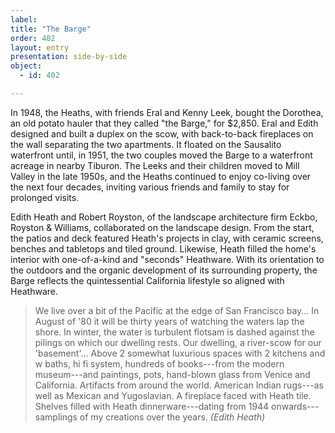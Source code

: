 ```yaml
---
label: 
title: "The Barge"
order: 402
layout: entry
presentation: side-by-side
object:
  - id: 402

---
```

In 1948, the Heaths, with friends Eral and Kenny Leek, bought the Dorothea, an old potato hauler that they called "the Barge," for $2,850. Eral and Edith designed and built a duplex on the scow, with back-to-back fireplaces on the wall separating the two apartments. It floated on the Sausalito waterfront until, in 1951, the two couples moved the Barge to a waterfront acreage in nearby Tiburon. The Leeks and their children moved to Mill Valley in the late 1950s, and the Heaths continued to enjoy co-living over the next four decades, inviting various friends and family to stay for prolonged visits.

Edith Heath and Robert Royston, of the landscape architecture firm Eckbo, Royston & Williams, collaborated on the landscape design. From the start, the patios and deck featured Heath's projects in clay, with ceramic screens, benches and tabletops and tiled ground. Likewise, Heath filled the home's interior with one-of-a-kind and "seconds" Heathware. With its orientation to the outdoors and the organic development of its surrounding property, the Barge reflects the quintessential California lifestyle so aligned with Heathware.

>We live over a bit of the Pacific at the edge of San Francisco bay... In August of '80 it will be thirty years of watching the waters lap the shore. In winter, the water is turbulent flotsam is dashed against the pilings on which our dwelling rests. Our dwelling, a river-scow for our 'basement'... Above 2 somewhat luxurious spaces with 2 kitchens and w baths, hi fi system, hundreds of books---from the modern museum---and paintings, pots, hand-blown glass from Venice and California. Artifacts from around the world. American Indian rugs---as well as Mexican and Yugoslavian. A fireplace faced with Heath tile. Shelves filled with Heath dinnerware---dating from 1944 onwards---samplings of my creations over the years. *(Edith Heath)*

